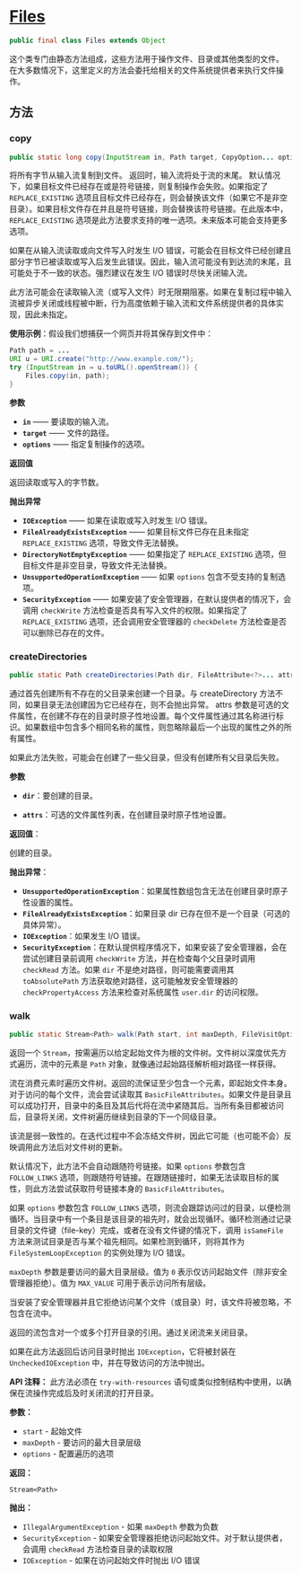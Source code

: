 # [Files](https://docs.oracle.com/en/java/javase/17/docs/api/java.base/java/nio/file/Files.html)

```java
public final class Files extends Object
```

这个类专门由静态方法组成，这些方法用于操作文件、目录或其他类型的文件。
在大多数情况下，这里定义的方法会委托给相关的文件系统提供者来执行文件操作。

## 方法

### copy

```java
public static long copy(InputStream in, Path target, CopyOption... options) throws IOException
```

将所有字节从输入流复制到文件。
返回时，输入流将处于流的末尾。
默认情况下，如果目标文件已经存在或是符号链接，则复制操作会失败。如果指定了 `REPLACE_EXISTING` 选项且目标文件已经存在，则会替换该文件（如果它不是非空目录）。如果目标文件存在并且是符号链接，则会替换该符号链接。在此版本中，`REPLACE_EXISTING` 选项是此方法要求支持的唯一选项。未来版本可能会支持更多选项。

如果在从输入流读取或向文件写入时发生 I/O 错误，可能会在目标文件已经创建且部分字节已被读取或写入后发生此错误。因此，输入流可能没有到达流的末尾，且可能处于不一致的状态。强烈建议在发生 I/O 错误时尽快关闭输入流。

此方法可能会在读取输入流（或写入文件）时无限期阻塞。如果在复制过程中输入流被异步关闭或线程被中断，行为高度依赖于输入流和文件系统提供者的具体实现，因此未指定。

**使用示例**：假设我们想捕获一个网页并将其保存到文件中：

```java
Path path = ...
URI u = URI.create("http://www.example.com/");
try (InputStream in = u.toURL().openStream()) {
    Files.copy(in, path);
}
```

**参数**

- **`in`** —— 要读取的输入流。
- **`target`** —— 文件的路径。
- **`options`** —— 指定复制操作的选项。

**返回值**

返回读取或写入的字节数。

**抛出异常**

- **`IOException`** —— 如果在读取或写入时发生 I/O 错误。
- **`FileAlreadyExistsException`** —— 如果目标文件已存在且未指定 `REPLACE_EXISTING` 选项，导致文件无法替换。
- **`DirectoryNotEmptyException`** —— 如果指定了 `REPLACE_EXISTING` 选项，但目标文件是非空目录，导致文件无法替换。
- **`UnsupportedOperationException`** —— 如果 `options` 包含不受支持的复制选项。
- **`SecurityException`** —— 如果安装了安全管理器，在默认提供者的情况下，会调用 `checkWrite` 方法检查是否具有写入文件的权限。如果指定了 `REPLACE_EXISTING` 选项，还会调用安全管理器的 `checkDelete` 方法检查是否可以删除已存在的文件。

### createDirectories

```java
public static Path createDirectories(Path dir, FileAttribute<?>... attrs) throws IOException
```

通过首先创建所有不存在的父目录来创建一个目录。与 createDirectory 方法不同，如果目录无法创建因为它已经存在，则不会抛出异常。
attrs 参数是可选的文件属性，在创建不存在的目录时原子性地设置。每个文件属性通过其名称进行标识。如果数组中包含多个相同名称的属性，则忽略除最后一个出现的属性之外的所有属性。

如果此方法失败，可能会在创建了一些父目录，但没有创建所有父目录后失败。

**参数**

- **`dir`**：要创建的目录。

- **`attrs`**：可选的文件属性列表，在创建目录时原子性地设置。

**返回值**：

创建的目录。

**抛出异常**：

- **`UnsupportedOperationException`**：如果属性数组包含无法在创建目录时原子性设置的属性。
- **`FileAlreadyExistsException`**：如果目录 dir 已存在但不是一个目录（可选的具体异常）。
- **`IOException`**：如果发生 I/O 错误。
- **`SecurityException`**：在默认提供程序情况下，如果安装了安全管理器，会在尝试创建目录前调用 `checkWrite` 方法，并在检查每个父目录时调用 `checkRead` 方法。如果 `dir` 不是绝对路径，则可能需要调用其 `toAbsolutePath` 方法获取绝对路径，这可能触发安全管理器的 `checkPropertyAccess` 方法来检查对系统属性 `user.dir` 的访问权限。

### walk

```java
public static Stream<Path> walk(Path start, int maxDepth, FileVisitOption... options) throws IOException
```

返回一个 `Stream`，按需遍历以给定起始文件为根的文件树。文件树以深度优先方式遍历，流中的元素是 `Path` 对象，就像通过起始路径解析相对路径一样获得。

流在消费元素时遍历文件树。返回的流保证至少包含一个元素，即起始文件本身。对于访问的每个文件，流会尝试读取其 `BasicFileAttributes`。如果文件是目录且可以成功打开，目录中的条目及其后代将在流中紧随其后。当所有条目都被访问后，目录将关闭，文件树遍历继续到目录的下一个同级目录。

该流是弱一致性的。在迭代过程中不会冻结文件树，因此它可能（也可能不会）反映调用此方法后对文件树的更新。

默认情况下，此方法不会自动跟随符号链接。如果 `options` 参数包含 `FOLLOW_LINKS` 选项，则跟随符号链接。在跟随链接时，如果无法读取目标的属性，则此方法尝试获取符号链接本身的 `BasicFileAttributes`。

如果 `options` 参数包含 `FOLLOW_LINKS` 选项，则流会跟踪访问过的目录，以便检测循环。当目录中有一个条目是该目录的祖先时，就会出现循环。循环检测通过记录目录的文件键（file-key）完成，或者在没有文件键的情况下，调用 `isSameFile` 方法来测试目录是否与某个祖先相同。如果检测到循环，则将其作为 `FileSystemLoopException` 的实例处理为 I/O 错误。

`maxDepth` 参数是要访问的最大目录层级。值为 `0` 表示仅访问起始文件（除非安全管理器拒绝）。值为 `MAX_VALUE` 可用于表示访问所有层级。

当安装了安全管理器并且它拒绝访问某个文件（或目录）时，该文件将被忽略，不包含在流中。

返回的流包含对一个或多个打开目录的引用。通过关闭流来关闭目录。

如果在此方法返回后访问目录时抛出 `IOException`，它将被封装在 `UncheckedIOException` 中，并在导致访问的方法中抛出。

**API 注释：**
 此方法必须在 `try-with-resources` 语句或类似控制结构中使用，以确保在流操作完成后及时关闭流的打开目录。

**参数：**

- `start` - 起始文件
- `maxDepth` - 要访问的最大目录层级
- `options` - 配置遍历的选项

**返回：**

`Stream<Path>`

**抛出：**

- `IllegalArgumentException` - 如果 `maxDepth` 参数为负数
- `SecurityException` - 如果安全管理器拒绝访问起始文件。对于默认提供者，会调用 `checkRead` 方法检查目录的读取权限
- `IOException` - 如果在访问起始文件时抛出 I/O 错误